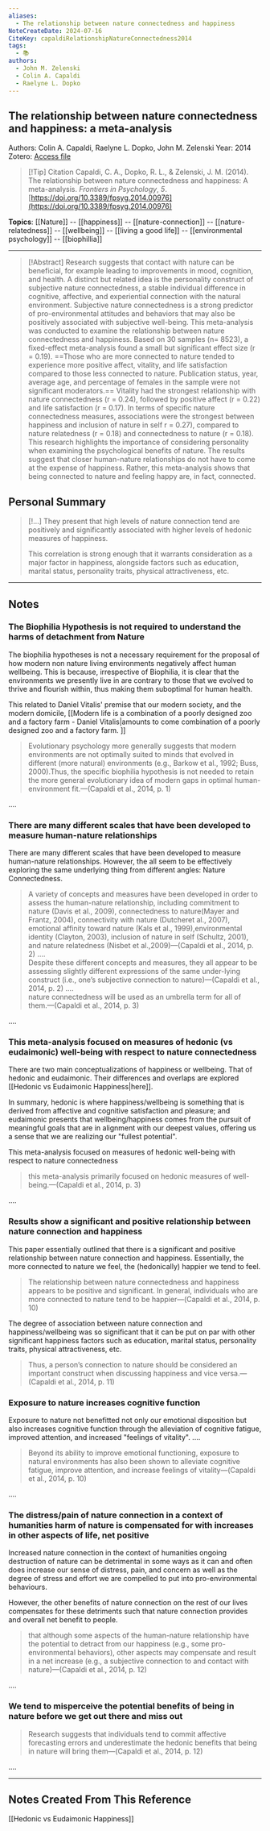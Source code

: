 ```yaml
---
aliases:
  - The relationship between nature connectedness and happiness
NoteCreateDate: 2024-07-16
CiteKey: capaldiRelationshipNatureConnectedness2014
tags:
  - 📚
authors:
  - John M. Zelenski
  - Colin A. Capaldi
  - Raelyne L. Dopko
---
```


## The relationship between nature connectedness and happiness: a meta-analysis
Authors: Colin A. Capaldi, Raelyne L. Dopko, John M. Zelenski
Year: 2014
Zotero: [Access file](zotero://select/items/@capaldiRelationshipNatureConnectedness2014)

>[!Tip] Citation
> Capaldi, C. A., Dopko, R. L., & Zelenski, J. M. (2014). The relationship between nature connectedness and happiness: A meta-analysis. _Frontiers in Psychology_, _5_. [https://doi.org/10.3389/fpsyg.2014.00976](https://doi.org/10.3389/fpsyg.2014.00976)

**Topics**: [[Nature]] -- [[happiness]] -- [[nature-connection]] -- [[nature-relatedness]] -- [[wellbeing]] -- [[living a good life]] -- [[environmental psychology]] -- [[biophillia]]

*****

>[!Abstract]
> Research suggests that contact with nature can be beneficial, for example leading to improvements in mood, cognition, and health. A distinct but related idea is the personality construct of subjective nature connectedness, a stable individual difference in cognitive, affective, and experiential connection with the natural environment. Subjective nature connectedness is a strong predictor of pro-environmental attitudes and behaviors that may also be positively associated with subjective well-being. This meta-analysis was conducted to examine the relationship between nature connectedness and happiness. Based on 30 samples (n= 8523), a fixed-effect meta-analysis found a small but significant effect size (r = 0.19). ==Those who are more connected to nature tended to experience more positive affect, vitality, and life satisfaction compared to those less connected to nature. Publication status, year, average age, and percentage of females in the sample were not significant moderators.== Vitality had the strongest relationship with nature connectedness (r = 0.24), followed by positive affect (r = 0.22) and life satisfaction (r = 0.17). In terms of specific nature connectedness measures, associations were the strongest between happiness and inclusion of nature in self r = 0.27), compared to nature relatedness (r = 0.18) and connectedness to nature (r = 0.18). This research highlights the importance of considering personality when examining the psychological benefits of nature. The results suggest that closer human-nature relationships do not have to come at the expense of happiness. Rather, this meta-analysis shows that being connected to nature and feeling happy are, in fact, connected.

## Personal Summary

>[!...]
> They present that high levels of nature connection tend are positively and significantly associated with higher levels of hedonic measures of happiness. 
> 
> This correlation is strong enough that it warrants consideration as a major factor in happiness, alongside factors such as education, marital status, personality traits, physical attractiveness, etc. 
>

***

## Notes

### The Biophilia Hypothesis is not required to understand the harms of detachment from Nature

The biophilia hypotheses is not a necessary requirement for the proposal of how modern non nature living environments negatively affect human wellbeing. This is because, irrespective of Biophilia, it is clear that the environments we presently live in are contrary to those that we evolved to thrive and flourish within, thus making them suboptimal for human health.

This related to Daniel Vitalis' premise that our modern society, and the modern domicile, [[Modern life is a combination of a poorly designed zoo and a factory farm - Daniel Vitalis|amounts to come combination of a poorly designed zoo and a factory farm. ]]

> Evolutionary psychology more generally suggests that modern environments are not optimally suited to minds that evolved in different (more natural) environments (e.g., Barkow et al., 1992; Buss, 2000).Thus, the specific biophilia hypothesis is not needed to retain the more general evolutionary idea of modern gaps in optimal human-environment fit.—(Capaldi et al., 2014, p. 1)

  
....  

### There are many different scales that have been developed to measure human-nature relationships

There are many different scales that have been developed to measure human-nature relationships. However, the all seem to be effectively exploring the same underlying thing from different angles: Nature Connectedness.

> A variety of concepts and measures have been developed in order to assess the human-nature relationship, including commitment to nature (Davis et al., 2009), connectedness to nature(Mayer and Frantz, 2004), connectivity with nature (Dutcheret al., 2007), emotional affinity toward nature (Kals et al., 1999),environmental identity (Clayton, 2003), inclusion of nature in self (Schultz, 2001), and nature relatedness (Nisbet et al.,2009)—(Capaldi et al., 2014, p. 2)
....  
> Despite these different concepts and measures, they all appear to be assessing slightly different expressions of the same under-lying construct (i.e., one’s subjective connection to nature)—(Capaldi et al., 2014, p. 2)
....  
> nature connectedness will be used as an umbrella term for all of them.—(Capaldi et al., 2014, p. 3)

  
....  
### This meta-analysis focused on measures of hedonic (vs eudaimonic) well-being with respect to nature connectedness

There are two main conceptualizations of happiness or wellbeing. That of hedonic and eudaimonic. Their differences and overlaps are explored [[Hedonic vs Eudaimonic Happiness|here]]. 
 
In summary, hedonic is where happiness/wellbeing is something that is derived from affective and cognitive satisfaction and pleasure; and eudaimonic presents that wellbeing/happiness comes from the pursuit of meaningful goals that are in alignment with our deepest values, offering us a sense that we are realizing our "fullest potential". 

This meta-analysis focused on measures of hedonic well-being with respect to nature connectedness

> this meta-analysis primarily focused on hedonic measures of well-being.—(Capaldi et al., 2014, p. 3)

  
....  

### Results show a significant and positive relationship between nature connection and happiness

This paper essentially outlined that there is a significant and positive relationship between nature connection and happiness. Essentially, the more connected to nature we feel, the (hedonically) happier we tend to feel. 

> The relationship between nature connectedness and happiness appears to be positive and significant. In general, individuals who are more connected to nature tend to be happier—(Capaldi et al., 2014, p. 10)

The degree of association between nature connection and happiness/wellbeing was so significant that it can be put on par with other significant happiness factors such as education, marital status, personality traits, physical attractiveness, etc. 

> Thus, a person’s connection to nature should be considered an important construct when discussing happiness and vice versa.—(Capaldi et al., 2014, p. 11)

### Exposure to nature increases cognitive function

Exposure to nature not benefitted not only our emotional disposition but also increases cognitive function through the alleviation of cognitive fatigue, improved attention, and increased "feelings of vitality".
....  

> Beyond its ability to improve emotional functioning, exposure to natural environments has also been shown to alleviate cognitive fatigue, improve attention, and increase feelings of vitality—(Capaldi et al., 2014, p. 10)
  
....  

### The distress/pain of nature connection in a context of humanities harm of nature is compensated for with increases in other aspects of life, net positive

Increased nature connection in the context of humanities ongoing destruction of nature can be detrimental in some ways as it can and often does increase our sense of distress, pain, and concern as well as the degree of stress and effort we are compelled to put into pro-environmental behaviours. 

However, the other benefits of nature connection on the rest of our lives compensates for these detriments such that nature connection provides and overall net benefit to people. 


> that although some aspects of the human-nature relationship have the potential to detract from our happiness (e.g., some pro-environmental behaviors), other aspects may compensate and result in a net increase (e.g., a subjective connection to and contact with nature)—(Capaldi et al., 2014, p. 12)

  
....  

### We tend to misperceive the potential benefits of being in nature before we get out there and miss out


> Research suggests that individuals tend to commit affective forecasting errors and underestimate the hedonic benefits that being in nature will bring them—(Capaldi et al., 2014, p. 12)

  
....

***
## Notes Created From This Reference

[[Hedonic vs Eudaimonic Happiness]]